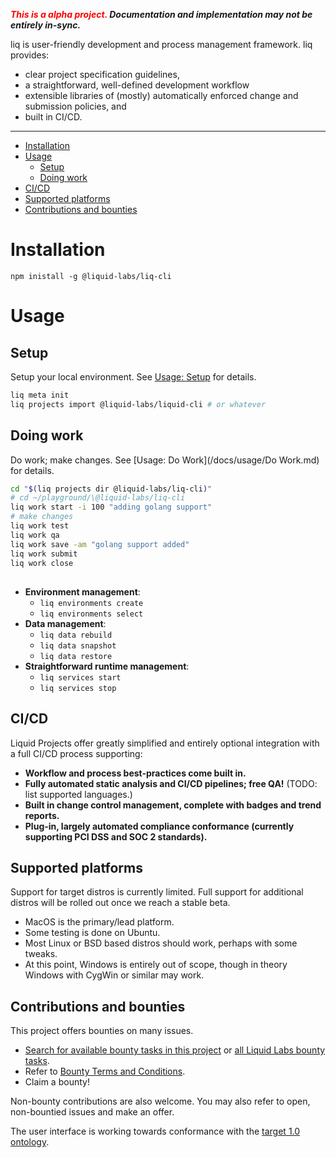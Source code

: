 **_<span style="color:red">This is a alpha project.</span> Documentation and implementation may not be entirely in-sync._**

liq is user-friendly development and process management framework. liq provides:
* clear project specification guidelines,
* a straightforward, well-defined development workflow
* extensible libraries of (mostly) automatically enforced change and submission policies, and
* built in CI/CD.

___

* [Installation](#installation)
* [Usage](#usage)
   * [Setup](#setup)
   * [Doing work](#doing-work)
* [CI/CD](#cicd)
* [Supported platforms](#supported-platforms)
* [Contributions and bounties](#contributions-and-bounties)

# Installation

`npm inistall -g @liquid-labs/liq-cli`

# Usage

## Setup

Setup your local environment. See [Usage: Setup](/docs/usage/Setup.md) for details.
 ```bash
 liq meta init
 liq projects import @liquid-labs/liquid-cli # or whatever
```

## Doing work

Do work; make changes. See [Usage: Do Work](/docs/usage/Do Work.md) for details.
 ```bash
 cd "$(liq projects dir @liquid-labs/liq-cli)"
 # cd ~/playground/\@liquid-labs/liq-cli
 liq work start -i 100 "adding golang support"
 # make changes
 liq work test
 liq work qa
 liq work save -am "golang support added"
 liq work submit
 liq work close
 ```

##

* **Environment management**:
  * `liq environments create`
  * `liq environments select`
* **Data management**:
  * `liq data rebuild`
  * `liq data snapshot`
  * `liq data restore`
* **Straightforward runtime management**:
  * `liq services start`
  * `liq services stop`

## CI/CD

Liquid Projects offer greatly simplified and entirely optional integration with a full CI/CD process supporting:

* **Workflow and process best-practices come built in.**
* **Fully automated static analysis and CI/CD pipelines; free QA!** (TODO: list supported languages.)
* **Built in change control management, complete with badges and trend reports.**
* **Plug-in, largely automated compliance conformance (currently supporting PCI DSS and SOC 2 standards).**

## Supported platforms

Support for target distros is currently limited. Full support for additional distros will be rolled out once we reach a stable beta.

* MacOS is the primary/lead platform.
* Some testing is done on Ubuntu.
* Most Linux or BSD based distros should work, perhaps with some tweaks.
* At this point, Windows is entirely out of scope, though in theory Windows with CygWin or similar may work.

## Contributions and bounties

This project offers bounties on many issues.

* [Search for available bounty tasks in this project](https://github.com/Liquid-Labs/liq-cli/issues?utf8=%E2%9C%93&q=is%3Aissue+is%3Aopen+no%3Aassignee+label%3Abounty) or [all Liquid Labs bounty tasks](https://github.com/issues?utf8=%E2%9C%93&q=is%3Aopen+is%3Aissue+org%3ALiquid-Labs+archived%3Afalse+label%3Abounty).
* Refer to [Bounty Terms and Conditions](./docs/Bounty%20Terms%20and%20Conditions.md).
* Claim a bounty!

Non-bounty contributions are also welcome. You may also refer to open, non-bountied issues and make an offer.

The user interface is working towards conformance with the [target 1.0 ontology](./docs/Ontology.md).
